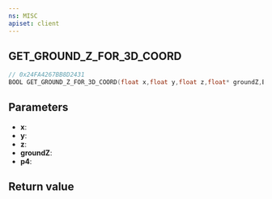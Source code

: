 ```yaml
---
ns: MISC
apiset: client
---
```

## GET_GROUND_Z_FOR_3D_COORD

```c
// 0x24FA4267BB8D2431
BOOL GET_GROUND_Z_FOR_3D_COORD(float x,float y,float z,float* groundZ,BOOL p4);
```


## Parameters
* **x**:
* **y**:
* **z**:
* **groundZ**:
* **p4**:

## Return value